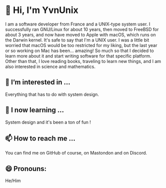 # 👋 Hi, I'm YvnUnix
I am a software developer from France and a UNIX-type system user. I successfully ran GNU/Linux for about 10 years, then moved to FreeBSD for about 3 years, and now have moved to Apple with macOS, which runs on the Darwin kernel. It's safe to say that I'm a UNIX user. I was a little bit worried that macOS would be too restricted for my liking, but the last year or so working on Mac has been... amazing! So much so that I decided to learn more about it and start writing software for that specific platform. Other than that, I love reading books, traveling to learn new things, and I am also interested in science and mathematics.

## 👀 I’m interested in ...
Everything that has to do with system design. 

## 🌱 I now learning ...
System design and it's been a ton of fun ! 

## 📫 How to reach me ...
  You can find me on GitHub of course, on Mastondon and on Discord. 
  
## 😄 Pronouns: 
He/Him 


<!---
YvnUnix/YvnUnix is a ✨ special ✨ repository because its `README.md` (this file) appears on your GitHub profile.
You can click the Preview link to take a look at your changes.
--->
